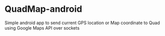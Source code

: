 # QuadMap-android
Simple android app to send current GPS location or Map coordinate to Quad using Google Maps API over sockets
